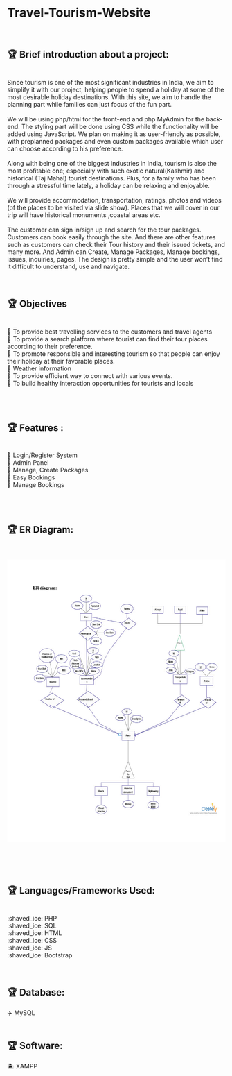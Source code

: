 # Travel-Tourism-Website
<br>
 
 ## :trophy: Brief introduction about a project:
<br>
Since tourism is one of the most significant industries in India, we aim to simplify it with
our project, helping people to spend a holiday at some of the most desirable holiday destinations.
With this site, we aim to handle the planning part while families can just focus of the fun part.
<br><br> 
We will be using php/html for the front-end and php MyAdmin for the back-end. The
styling part will be done using CSS while the functionality will be added using JavaScript. We
plan on making it as user-friendly as possible, with preplanned packages and even custom
packages available which user can choose according to his preference.
<br><br>
Along with being one of the biggest industries in India, tourism is also the most profitable
one; especially with such exotic natural(Kashmir) and historical (Taj Mahal) tourist destinations.
Plus, for a family who has been through a stressful time lately, a holiday can be relaxing and
enjoyable.
 <br><br>
 We will provide accommodation, transportation, ratings, photos and videos (of the
places to be visited via slide show). Places that we will cover in our trip will have historical
monuments ,coastal areas etc.
<br><br>
The customer can sign in/sign up and search for the tour packages. Customers can book easily through the site. And there are other features such as customers can check their Tour history and their issued tickets, and many more. And Admin can Create, Manage Packages, Manage bookings, issues, inquiries, pages. The design is pretty simple and the user won’t find it difficult to understand, use and navigate.
<br><br><br>

## :trophy: Objectives
<br>
📗 To provide best travelling services to the customers and travel agents <br>
📗 To provide a search platform where tourist can find their tour places according to their preference. <br>
📗 To promote responsible and interesting tourism so that people can enjoy their holiday at their favorable places. <br>
📗 Weather information <br>
📗 To provide efficient way to connect with various events. <br>
📗 To build healthy interaction opportunities for tourists and locals <br>
<br><br><br>

## :trophy: Features :
<br>
📘 Login/Register System <br>
📘 Admin Panel <br>
📘 Manage, Create Packages <br>
📘 Easy Bookings <br>
📘 Manage Bookings <br>
<br><br><br>

## :trophy: ER Diagram:
<br>

![ER-Diagram](https://github.com/anushka23g/Travel-Tourism-Website/blob/master/er-diagram.jpg)

<br><br><br>

## :trophy: Languages/Frameworks Used:
<br>
:shaved_ice: PHP<br>
:shaved_ice: SQL<br>
:shaved_ice: HTML<br>
:shaved_ice: CSS<br>
:shaved_ice: JS<br>
:shaved_ice: Bootstrap<br>
<br><br>

## :trophy: Database: <br>
:airplane: MySQL
<br><br>

## :trophy: Software: <br>
:desert_island: XAMPP 

